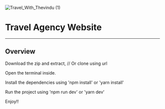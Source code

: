 ![Travel_With_Thevindu (1)](https://github.com/user-attachments/assets/c380f274-d96b-42e8-8940-4b722429ba6e)

# Travel Agency Website
---
## Overview

Download the zip and extract, // Or clone using url

Open the terminal inside.

Install the dependencies using 'npm install' or 'yarn install'

Run the project using 'npm run dev' or 'yarn dev'

Enjoy!!
